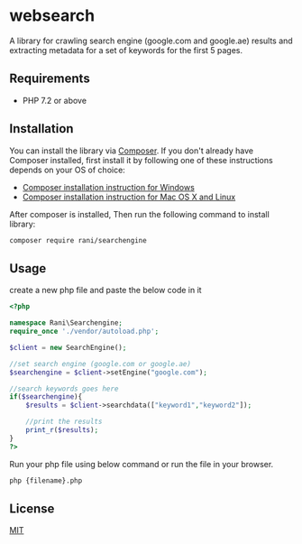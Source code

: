# websearch

A library for crawling search engine (google.com and google.ae) results and extracting metadata for a set of keywords for the first 5 pages.

## Requirements

* PHP 7.2 or above

## Installation

You can install the library via [Composer](https://getcomposer.org/). If you don't already have Composer installed, first install it by following one of these instructions depends on your OS of choice:
* [Composer installation instruction for Windows](https://getcomposer.org/doc/00-intro.md#installation-windows)
* [Composer installation instruction for Mac OS X and Linux](https://getcomposer.org/doc/00-intro.md#installation-linux-unix-macos)

After composer is installed, Then run the following command to install library:

```bash
composer require rani/searchengine
```

## Usage

create a new php file and paste the below code in it
```php
<?php 

namespace Rani\Searchengine;
require_once './vendor/autoload.php';

$client = new SearchEngine();

//set search engine (google.com or google.ae)
$searchengine = $client->setEngine("google.com");

//search keywords goes here
if($searchengine){
    $results = $client->searchdata(["keyword1","keyword2"]);

    //print the results
    print_r($results);
}
?>
```

Run your php file using below command or run the file in your browser.
```bash
php {filename}.php
```

## License
[MIT](https://choosealicense.com/licenses/mit/)

